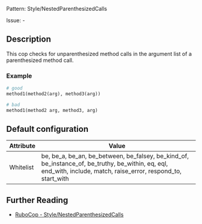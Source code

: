 Pattern: Style/NestedParenthesizedCalls

Issue: -

## Description

This cop checks for unparenthesized method calls in the argument list
of a parenthesized method call.

### Example

```ruby
# good
method1(method2(arg), method3(arg))

# bad
method1(method2 arg, method3, arg)
```

## Default configuration

Attribute | Value
--- | ---
Whitelist | be, be_a, be_an, be_between, be_falsey, be_kind_of, be_instance_of, be_truthy, be_within, eq, eql, end_with, include, match, raise_error, respond_to, start_with

## Further Reading

* [RuboCop - Style/NestedParenthesizedCalls](https://rubocop.readthedocs.io/en/latest/cops_style/#stylenestedparenthesizedcalls)
